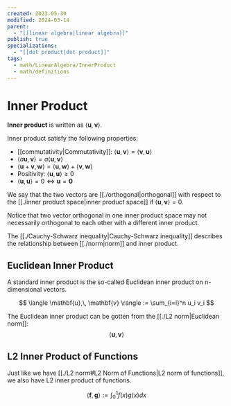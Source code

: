 ```yaml
---
created: 2023-05-30
modified: 2024-03-14
parent:
  - "[[linear algebra|linear algebra]]"
publish: true
specializations:
  - "[[dot product|dot product]]"
tags:
  - math/LinearAlgebra/InnerProduct
  - math/definitions
---
```


# Inner Product

**Inner product** is written as $\langle \mathbf{u},\, \mathbf{v} \rangle$.

Inner product satisfy the following properties:
- [[commutativity|Commutativity]]: $\langle \mathbf{u},\, \mathbf{v} \rangle = \langle \mathbf{v},\, \mathbf{u} \rangle$
- $\langle a\mathbf{u},\, \mathbf{v} \rangle = a\langle \mathbf{u},\, \mathbf{v} \rangle$
- $\langle \mathbf{u} + \mathbf{v},\, \mathbf{w} \rangle = \langle \mathbf{u},\, \mathbf{w} \rangle + \langle \mathbf{v},\, \mathbf{w} \rangle$
- Positivity: $\langle \mathbf{u},\, \mathbf{u} \rangle \ge 0$
- $\langle \mathbf{u},\, \mathbf{u} \rangle = 0 \iff \mathbf{u} = \mathbf{0}$

We say that the two vectors are [[./orthogonal|orthogonal]] with respect to the [[./inner product space|inner product space]] if $\langle \mathbf{u},\, \mathbf{v} \rangle = 0$.

Notice that two vector orthogonal in one inner product space may not necessarily orthogonal to each other with a different inner product.

The [[./Cauchy-Schwarz inequality|Cauchy-Schwarz inequality]] describes the relationship between [[./norm|norm]] and inner product.

## Euclidean Inner Product
A standard inner product is the so-called Euclidean inner product on n-dimensional vectors.

$$
\langle \mathbf{u},\, \mathbf{v} \rangle := \sum_{i=i}^n u_i v_i
$$

The Euclidean inner product can be gotten from the [[./L2 norm|Euclidean norm]]:
$$
\langle \mathbf{u},\, \mathbf{v} \rangle
$$

## L2 Inner Product of Functions
Just like we have [[./L2 norm#L2 Norm of Functions|L2 norm of functions]], we also have L2 inner product of functions.

$$
\langle \mathbf{f},\, \mathbf{g} \rangle := \int_0^1 f(x) g(x) dx
$$
